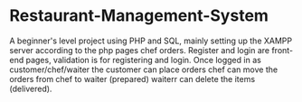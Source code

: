 # Restaurant-Management-System
A beginner's level project using PHP and SQL, mainly setting up the XAMPP server according to the php pages chef orders. 
Register and login are front-end pages, validation is for registering and login.
Once logged in as customer/chef/waiter the customer can place orders chef can move the orders from chef to waiter (prepared) waiterr can delete the items (delivered).

